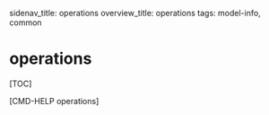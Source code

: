 sidenav_title: operations
overview_title: operations
tags: model-info, common

# operations

[TOC]

[CMD-HELP operations]
